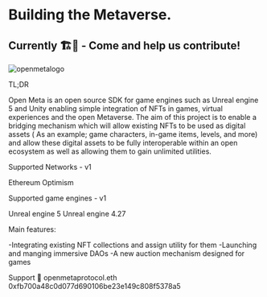 # Building the Metaverse.
## Currently 🏗️👷 - Come and help us contribute!

![openmetalogo](https://user-images.githubusercontent.com/106816919/172276430-55ada1d9-c904-4aa8-8e05-6936753a29ca.png)

TL;DR


Open Meta is an open source SDK for game engines such as Unreal engine 5 and Unity enabling simple integration of NFTs in games, virtual experiences and the open Metaverse. The aim of this project is to enable a bridging mechanism which will allow existing NFTs to be used as digital assets ( As an example; game characters, in-game items, levels, and more) and allow these digital assets to be fully interoperable within an open ecosystem as well as allowing them to gain unlimited utilities. 

Supported Networks - v1

Ethereum 
Optimism 


Supported game engines - v1

Unreal engine 5
Unreal engine 4.27


 Main features:     

-Integrating existing NFT collections and assign utility for them
-Launching and manging immersive DAOs 
-A new auction mechanism designed for games  



Support 💜
openmetaprotocol.eth
0xfb700a48c0d077d690106be23e149c808f5378a5

